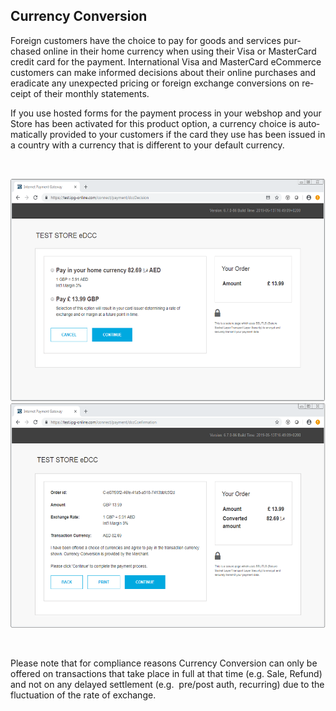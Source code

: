 Currency Conversion
---

<span lang="EN-US">Foreign customers have the choice to pay for goods and services purchased online in their home currency when using their Visa or MasterCard credit card for the payment. International Visa and MasterCard eCommerce customers can make informed decisions about their online purchases and eradicate any unexpected pricing or foreign exchange conversions on receipt of their monthly statements.</span>

<span lang="EN-US"><span lang="EN-US">If you use hosted forms for the payment process in your webshop and your Store has been activated for this product option, a currency choice is automatically provided to your customers if the card they use has been issued in a country with a currency that is different to your default currency.</span></span>

&nbsp;

<img alt="DCC" data-align="center" data-entity-type="file" data-entity-uuid="7fc4e6ce-7612-4b0b-835b-c96b10ec30f3" height="357" src="https://raw.githubusercontent.com/Fiserv/Internet-Payment-Gateway/develop/assets/images/DCCup1.png" width="560" /><img alt="DCC 2" data-align="center" data-entity-type="file" data-entity-uuid="12e3a255-20ce-4bc1-a825-b4370b8bf8c1" height="359" src="https://raw.githubusercontent.com/Fiserv/Internet-Payment-Gateway/develop/assets/images/DCCup2.png" width="565" /> 

&nbsp;

<span><span lang="EN-US">Please note that for compliance reasons Currency Conversion&nbsp;can only be offered on transactions that take </span></span><span><span lang="EN-US">place in full at that time (e.g. Sale, Refund) and not on any delayed settlement (e.g.&nbsp; pre/post auth, recurring) due to the fluctuation of the rate of exchange.</span></span>

&nbsp;

&nbsp;

